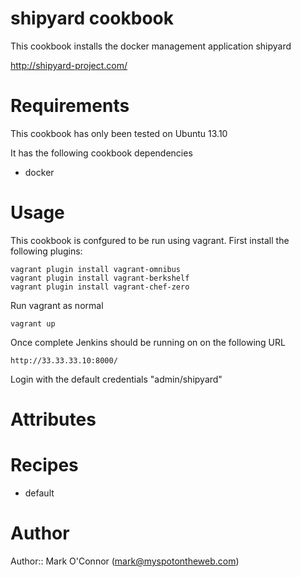 # shipyard cookbook

This cookbook installs the docker management application shipyard

http://shipyard-project.com/

# Requirements

This cookbook has only been tested on Ubuntu 13.10

It has the following cookbook dependencies

- docker

# Usage

This cookbook is confgured to be run using vagrant. First install the following plugins:

    vagrant plugin install vagrant-omnibus
    vagrant plugin install vagrant-berkshelf
    vagrant plugin install vagrant-chef-zero

Run vagrant as normal

    vagrant up

Once complete Jenkins should be running on on the following URL

    http://33.33.33.10:8000/

Login with the default credentials "admin/shipyard"

# Attributes

# Recipes

- default

# Author

Author:: Mark O'Connor (mark@myspotontheweb.com)

